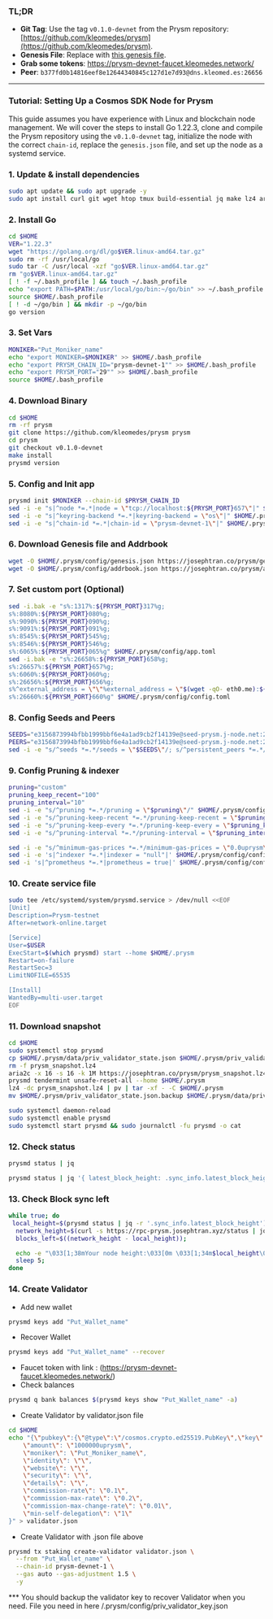 ### TL;DR

- **Git Tag**: Use the tag `v0.1.0-devnet` from the Prysm repository: [https://github.com/kleomedes/prysm](https://github.com/kleomedes/prysm).
- **Genesis File**: Replace with [this genesis file](https://raw.githubusercontent.com/kleomedes/prysm/refs/heads/main/network/prysm-devnet-1/genesis.json).
- **Grab some tokens**: https://prysm-devnet-faucet.kleomedes.network/
- **Peer**: ```b377fd0b14816eef8e12644340845c127d1e7d93@dns.kleomed.es:26656```

---

### Tutorial: Setting Up a Cosmos SDK Node for Prysm

This guide assumes you have experience with Linux and blockchain node management. We will cover the steps to install Go 1.22.3, clone and compile the Prysm repository using the `v0.1.0-devnet` tag, initialize the node with the correct `chain-id`, replace the `genesis.json` file, and set up the node as a systemd service.

### 1. Update & install dependencies
```bash
sudo apt update && sudo apt upgrade -y
sudo apt install curl git wget htop tmux build-essential jq make lz4 aria2 pv gcc unzip -y

```
### 2. Install Go
```bash
cd $HOME
VER="1.22.3"
wget "https://golang.org/dl/go$VER.linux-amd64.tar.gz"
sudo rm -rf /usr/local/go
sudo tar -C /usr/local -xzf "go$VER.linux-amd64.tar.gz"
rm "go$VER.linux-amd64.tar.gz"
[ ! -f ~/.bash_profile ] && touch ~/.bash_profile
echo "export PATH=$PATH:/usr/local/go/bin:~/go/bin" >> ~/.bash_profile
source $HOME/.bash_profile
[ ! -d ~/go/bin ] && mkdir -p ~/go/bin
go version
```
### 3. Set Vars
```bash
MONIKER="Put_Moniker_name"
echo "export MONIKER=$MONIKER" >> $HOME/.bash_profile
echo "export PRYSM_CHAIN_ID="prysm-devnet-1"" >> $HOME/.bash_profile
echo "export PRYSM_PORT="29"" >> $HOME/.bash_profile
source $HOME/.bash_profile
```
### 4. Download Binary
```bash
cd $HOME
rm -rf prysm
git clone https://github.com/kleomedes/prysm prysm
cd prysm
git checkout v0.1.0-devnet
make install
prysmd version
```
### 5. Config and Init app
```bash
prysmd init $MONIKER --chain-id $PRYSM_CHAIN_ID
sed -i -e "s|^node *=.*|node = \"tcp://localhost:${PRYSM_PORT}657\"|" $HOME/.prysm/config/client.toml
sed -i -e "s|^keyring-backend *=.*|keyring-backend = \"os\"|" $HOME/.prysm/config/client.toml
sed -i -e "s|^chain-id *=.*|chain-id = \"prysm-devnet-1\"|" $HOME/.prysm/config/client.toml
```
### 6. Download Genesis file and Addrbook
```bash
wget -O $HOME/.prysm/config/genesis.json https://josephtran.co/prysm/genesis.json
wget -O $HOME/.prysm/config/addrbook.json https://josephtran.co/prysm/addrbook.json
```
### 7. Set custom port (Optional)
```bash
sed -i.bak -e "s%:1317%:${PRYSM_PORT}317%g;
s%:8080%:${PRYSM_PORT}080%g;
s%:9090%:${PRYSM_PORT}090%g;
s%:9091%:${PRYSM_PORT}091%g;
s%:8545%:${PRYSM_PORT}545%g;
s%:8546%:${PRYSM_PORT}546%g;
s%:6065%:${PRYSM_PORT}065%g" $HOME/.prysm/config/app.toml
sed -i.bak -e "s%:26658%:${PRYSM_PORT}658%g;
s%:26657%:${PRYSM_PORT}657%g;
s%:6060%:${PRYSM_PORT}060%g;
s%:26656%:${PRYSM_PORT}656%g;
s%^external_address = \"\"%external_address = \"$(wget -qO- eth0.me):${PRYSM_PORT}656\"%;
s%:26660%:${PRYSM_PORT}660%g" $HOME/.prysm/config/config.toml
```
### 8. Config Seeds and Peers
```bash
SEEDS="e3156873994bfbb1999bbf6e4a1ad9cb2f14139e@seed-prysm.j-node.net:29656"
PEERS="e3156873994bfbb1999bbf6e4a1ad9cb2f14139e@seed-prysm.j-node.net:29656,ff15df83487e4aa8d2819452063f336269958d09@prysm-testnet-peer.itrocket.net:25657,01e40fe961c9522936a8bb7ede533198614abf9f@[2a0e:dc0:2:2f71::1]:14256,e0daf1e5649feba5ba3787288e66e1c9921b2c4c@149.50.96.153:19756,50dcf516699f45351037d08c0074629a0748d446@[2a03:cfc0:8000:13::b910:277f]:14256,69509925a520c5c7c5f505ec4cedab95073388e5@136.243.13.36:29856,2334e9eb772d5aaf9c48a2885c41d5c33e911912@65.109.92.163:3020,88ad3a3b9b981f0bbb52d5c996d0f7e1aa9426fa@65.108.206.118:61256,66ea180127711b96e35683be6e6f1cffc2b04e0a@184.107.169.193:25656,f9758cec18d2af1cca6431a42ec5b68230ae12c8@149.102.142.113:40656,170bf5fa23b18d19148ca9a52dbdde485ad59f7b@65.109.79.185:15656,844f4b8382f6abf86ad13fcd2d384214605b094e@144.76.155.11:26656"
sed -i -e "s/^seeds *=.*/seeds = \"$SEEDS\"/; s/^persistent_peers *=.*/persistent_peers = \"$PEERS\"/" $HOME/.prysm/config/config.toml
```
### 9. Config Pruning & indexer
```bash
pruning="custom"
pruning_keep_recent="100"
pruning_interval="10"
sed -i -e "s/^pruning *=.*/pruning = \"$pruning\"/" $HOME/.prysm/config/app.toml
sed -i -e "s/^pruning-keep-recent *=.*/pruning-keep-recent = \"$pruning_keep_recent\"/" $HOME/.prysm/config/app.toml
sed -i -e "s/^pruning-keep-every *=.*/pruning-keep-every = \"$pruning_keep_every\"/" $HOME/.prysm/config/app.toml
sed -i -e "s/^pruning-interval *=.*/pruning-interval = \"$pruning_interval\"/" $HOME/.prysm/config/app.toml
```
```bash
sed -i -e "s/^minimum-gas-prices *=.*/minimum-gas-prices = \"0.0uprysm\"/" $HOME/.prysm/config/app.toml
sed -i -e 's|^indexer *=.*|indexer = "null"|' $HOME/.prysm/config/config.toml
sed -i 's|^prometheus *=.*|prometheus = true|' $HOME/.prysm/config/config.toml
```
### 10. Create service file
```bash
sudo tee /etc/systemd/system/prysmd.service > /dev/null <<EOF
[Unit]
Description=Prysm-testnet
After=network-online.target

[Service]
User=$USER
ExecStart=$(which prysmd) start --home $HOME/.prysm
Restart=on-failure
RestartSec=3
LimitNOFILE=65535

[Install]
WantedBy=multi-user.target
EOF
```
### 11. Download snapshot
```bash
cd $HOME
sudo systemctl stop prysmd
cp $HOME/.prysm/data/priv_validator_state.json $HOME/.prysm/priv_validator_state.json.backup
rm -f prysm_snapshot.lz4
aria2c -x 16 -s 16 -k 1M https://josephtran.co/prysm/prysm_snapshot.lz4
prysmd tendermint unsafe-reset-all --home $HOME/.prysm
lz4 -dc prysm_snapshot.lz4 | pv | tar -xf - -C $HOME/.prysm
mv $HOME/.prysm/priv_validator_state.json.backup $HOME/.prysm/data/priv_validator_state.json
```
```bash
sudo systemctl daemon-reload
sudo systemctl enable prysmd
sudo systemctl start prysmd && sudo journalctl -fu prysmd -o cat
```
### 12. Check status
```bash
prysmd status | jq
```

```bash
prysmd status | jq '{ latest_block_height: .sync_info.latest_block_height, catching_up: .sync_info.catching_up }'
```
### 13. Check Block sync left
```bash
while true; do
 local_height=$(prysmd status | jq -r '.sync_info.latest_block_height');
  network_height=$(curl -s https://rpc-prysm.josephtran.xyz/status | jq -r '.result.sync_info.latest_block_height')
  blocks_left=$((network_height - local_height));

  echo -e "\033[1;38mYour node height:\033[0m \033[1;34m$local_height\033[0m | \033[1;35mNetwork height:\033[0m \033[1;36m$network_height\033[0m | \033[1;29mBlocks left:\033[0m \033[1;31m$blocks_left\033[0m";
  sleep 5;
done
```
### 14. Create Validator
- Add new wallet
```bash
prysmd keys add "Put_Wallet_name"
```
- Recover Wallet
```bash
prysmd keys add "Put_Wallet_name" --recover
```
- Faucet token with link : (https://prysm-devnet-faucet.kleomedes.network/)
- Check balances
```bash
prysmd q bank balances $(prysmd keys show "Put_Wallet_name" -a)
```
- Create Validator by validator.json file
```bash
cd $HOME
echo "{\"pubkey\":{\"@type\":\"/cosmos.crypto.ed25519.PubKey\",\"key\":\"$(prysmd comet show-validator | grep -Po '\"key\":\s*\"\K[^"]*')\"},
    \"amount\": \"1000000uprysm\",
    \"moniker\": \"Put_Moniker_name\",
    \"identity\": \"\",
    \"website\": \"\",
    \"security\": \"\",
    \"details\": \"\",
    \"commission-rate\": \"0.1\",
    \"commission-max-rate\": \"0.2\",
    \"commission-max-change-rate\": \"0.01\",
    \"min-self-delegation\": \"1\"
}" > validator.json
```
- Create Validator with .json file above
```bash
prysmd tx staking create-validator validator.json \
  --from "Put_Wallet_name" \
  --chain-id prysm-devnet-1 \
  --gas auto --gas-adjustment 1.5 \
  -y
```
*** You should backup the validator key to recover Validator when you need. File you need in here /.prysm/config/priv_validator_key.json
 
